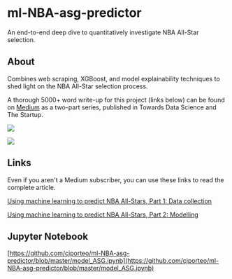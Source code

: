 # ml-NBA-asg-predictor

An end-to-end deep dive to quantitatively investigate NBA All-Star selection.

## About

Combines web scraping, XGBoost, and model explainability techniques to shed light on the NBA All-Star selection process.

A thorough 5000+ word write-up for this project (links below) can be found on [Medium](https://medium.com/@cjporteo) as a two-part series, published in Towards Data Science and The Startup.

![](https://i.imgur.com/E0YvkTu.png)

![](https://i.imgur.com/RaEvrQM.png)

## Links

Even if you aren't a Medium subscriber, you can use these links to read the complete article.

[Using machine learning to predict NBA All-Stars, Part 1: Data collection](https://medium.com/@cjporteo/using-machine-learning-to-predict-nba-all-stars-part-1-data-collection-9fb94d386530?source=friends_link&sk=a96c9598bd868f16f508e75c6dff3158)


[Using machine learning to predict NBA All-Stars, Part 2: Modelling](https://medium.com/@cjporteo/using-machine-learning-to-predict-nba-all-stars-part-2-modelling-a66e6b534998?source=friends_link&sk=98afe5974104d088d4d3c99e0d305a38)

## Jupyter Notebook

[https://github.com/cjporteo/ml-NBA-asg-predictor/blob/master/model_ASG.ipynb](https://github.com/cjporteo/ml-NBA-asg-predictor/blob/master/model_ASG.ipynb)
